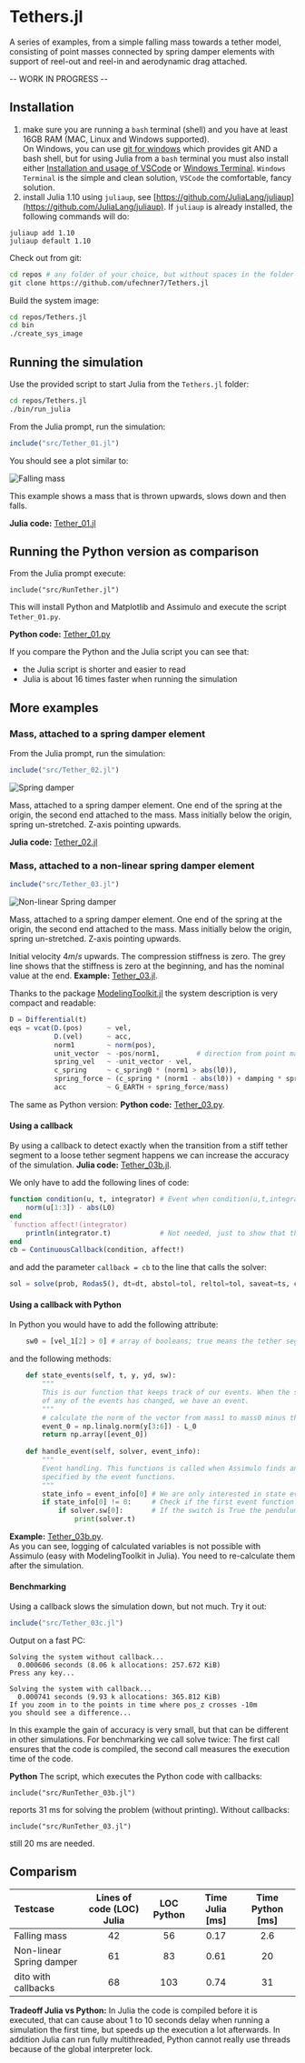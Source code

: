 # Tethers.jl
A series of examples, from a simple falling mass towards a tether model, consisting of point masses connected by spring damper elements with support of reel-out and reel-in and aerodynamic
drag attached.

-- WORK IN PROGRESS --

## Installation

1. make sure you are running a `bash` terminal (shell) and you have at least 16GB RAM (MAC, Linux and Windows supported).  
   On Windows, you can use [git for windows](https://gitforwindows.org/) which provides git AND a bash shell, but for using Julia from a `bash` terminal you must also install either  [Installation and usage of VSCode](docs/vscode.md) or [Windows Terminal](https://learn.microsoft.com/en-us/windows/terminal/install). `Windows Terminal` is the simple and clean solution, `VSCode` the comfortable, fancy solution.
2. install Julia 1.10 using `juliaup`, see [https://github.com/JuliaLang/juliaup](https://github.com/JuliaLang/juliaup). If `juliaup` is already installed, the following commands will do:
```
juliaup add 1.10
juliaup default 1.10 
```

Check out from git:
```bash
cd repos # any folder of your choice, but without spaces in the folder name
git clone https://github.com/ufechner7/Tethers.jl
```

Build the system image:
```bash
cd repos/Tethers.jl
cd bin
./create_sys_image
```

## Running the simulation
Use the provided script to start Julia from the `Tethers.jl` folder:
```bash
cd repos/Tethers.jl
./bin/run_julia
```
From the Julia prompt, run the simulation:
```julia
include("src/Tether_01.jl")
```
You should see a plot similar to:

![Falling mass](docs/FallingMass.png)

This example shows a mass that is thrown upwards, slows down and then falls.

**Julia code:** [Tether_01.jl](src/Tether_01.jl)

## Running the Python version as comparison
From the Julia prompt execute:
```
include("src/RunTether.jl")
```
This will install Python and Matplotlib and Assimulo and execute the script `Tether_01.py`.

**Python code:** [Tether_01.py](src/Tether_01.py)

If you compare the Python and the Julia script you can see that:
- the Julia script is shorter and easier to read
- Julia is about 16 times faster when running the simulation

## More examples
### Mass, attached to a spring damper element
From the Julia prompt, run the simulation:
```julia
include("src/Tether_02.jl")
```
![Spring damper](docs/SpringDamper.png)

Mass, attached to a spring damper element. One end of the spring at the origin, the second end
attached to the mass. Mass initially below the origin, spring un-stretched. Z-axis pointing
upwards.

**Julia code:** [Tether_02.jl](src/Tether_02.jl)

### Mass, attached to a non-linear spring damper element
```julia
include("src/Tether_03.jl")
```
![Non-linear Spring damper](docs/Nonlinear.png)

Mass, attached to a spring damper element. One end of the spring at the origin, the second end
attached to the mass. Mass initially below the origin, spring un-stretched. Z-axis pointing
upwards. 

Initial velocity $4 m/s$ upwards. The compression stiffness is zero. The grey line shows that
the stiffness is zero at the beginning, and has the nominal value at the end. **Example:** [Tether_03.jl](https://github.com/ufechner7/Tethers.jl/blob/main/src/Tether_03.jl).

Thanks to the package [ModelingToolkit.jl](https://docs.sciml.ai/ModelingToolkit/stable/) the system description is very compact and readable:
```Julia
D = Differential(t)
eqs = vcat(D.(pos)      ~ vel,
           D.(vel)      ~ acc,
           norm1        ~ norm(pos),
           unit_vector  ~ -pos/norm1,         # direction from point mass to origin
           spring_vel   ~ -unit_vector ⋅ vel,
           c_spring     ~ c_spring0 * (norm1 > abs(l0)),
           spring_force ~ (c_spring * (norm1 - abs(l0)) + damping * spring_vel) * unit_vector,
           acc          ~ G_EARTH + spring_force/mass)
```

The same as Python version: **Python code:** [Tether_03.py](src/Tether_03.py). 

#### Using a callback
By using a callback to detect exactly when the transition from a stiff tether segment to a loose
tether segment happens we can increase the accuracy of the simulation. **Julia code:** [Tether_03b.jl](src/Tether_03b.jl).

We only have to add the following lines of code:
```julia
function condition(u, t, integrator) # Event when condition(u,t,integrator) == 0
    norm(u[1:3]) - abs(L0)
end
`function affect!(integrator)
    println(integrator.t)            # Not needed, just to show that the callback works
end
cb = ContinuousCallback(condition, affect!)
```
and add the parameter `callback = cb` to the line that calls the solver:
```julia
sol = solve(prob, Rodas5(), dt=dt, abstol=tol, reltol=tol, saveat=ts, callback = cb)
```

#### Using a callback with Python
In Python you would have to add the following attribute:
```Python
    sw0 = [vel_1[2] > 0] # array of booleans; true means the tether segment is loose (l < l_0)
```
and the following methods:
```Python
    def state_events(self, t, y, yd, sw):
        """
        This is our function that keeps track of our events. When the sign
        of any of the events has changed, we have an event.
        """
        # calculate the norm of the vector from mass1 to mass0 minus the initial segment length
        event_0 = np.linalg.norm(y[3:6]) - L_0
        return np.array([event_0])
    
    def handle_event(self, solver, event_info):
        """
        Event handling. This functions is called when Assimulo finds an event as
        specified by the event functions.
        """
        state_info = event_info[0] # We are only interested in state events
        if state_info[0] != 0:     # Check if the first event function has been triggered
            if solver.sw[0]:       # If the switch is True the pendulum bounces
                print(solver.t)
```
**Example:** [Tether_03b.py](src/Tether_03b.py).  
As you can see, logging of calculated variables is not
possible with Assimulo (easy with ModelingToolkit in Julia). You need to re-calculate them
after the simulation.

#### Benchmarking
Using a callback slows the simulation down, but not much. Try it out:
```julia
include("src/Tether_03c.jl")
```
Output on a fast PC:
```
Solving the system without callback...
  0.000606 seconds (8.06 k allocations: 257.672 KiB)
Press any key...

Solving the system with callback...
  0.000741 seconds (9.93 k allocations: 365.812 KiB)
If you zoom in to the points in time where pos_z crosses -10m
you should see a difference...
```
In this example the gain of accuracy is very small, but that can be different
in other simulations. For benchmarking we call solve twice: The first call ensures that the
code is compiled, the second call measures the execution time of the code.

**Python**
The script, which executes the Python code with callbacks:
```
include("src/RunTether_03b.jl")
```
reports 31 ms for solving the problem (without printing).
Without callbacks:
```
include("src/RunTether_03.jl")
```
still 20 ms are needed.

## Comparism
| Testcase                    | Lines of code (LOC) Julia | LOC Python  | Time Julia [ms] | Time Python [ms] |
|:----------------------------|:-------------------:|:---:|:-:|:---:|
|Falling mass                 |     42              | 56  | 0.17  | 2.6  |
|Non-linear Spring damper     |     61              | 83  | 0.61  | 20  |
|dito with callbacks          |     68              | 103 | 0.74 | 31  |

**Tradeoff Julia vs Python:** In Julia the code is compiled before it is executed, that can cause about 1 to 10 seconds delay when running a simulation the first time, but speeds up the execution a lot afterwards. In addition Julia can run fully multithreaded, Python cannot really use threads because of the global interpreter lock. 